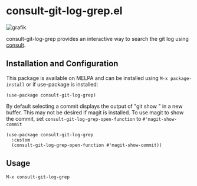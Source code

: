 # consult-git-log-grep.el

![grafik](https://user-images.githubusercontent.com/17564201/203049899-95da05b9-333d-41c6-9fb7-5262ecf6a6d6.png)

consult-git-log-grep provides an interactive way to search the git log using [consult](https://github.com/minad/consult).
## Installation and Configuration

This package is available on MELPA and can be installed using ```M-x package-install``` or if use-package is installed:
```elisp
(use-package consult-git-log-grep)
```

By default selecting a commit displays the output of "git show <SHA>" in a new buffer. This may not be desired if magit is installed.
To use magit to show the commit, set `consult-git-log-grep-open-function` to `#'magit-show-commit`

```elisp
(use-package consult-git-log-grep
  :custom 
  (consult-git-log-grep-open-function #'magit-show-commit))
```

## Usage

`M-x consult-git-log-grep`

